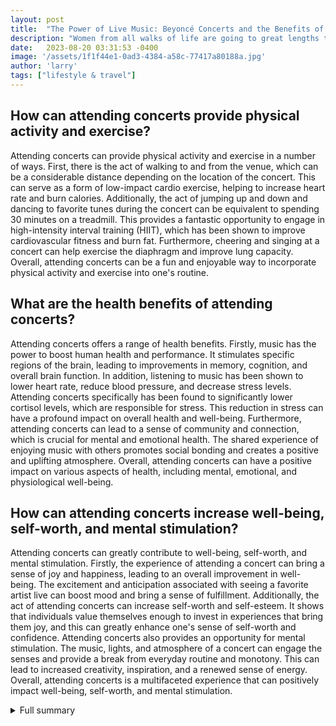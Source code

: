 ```yaml
---
layout: post
title:  "The Power of Live Music: Beyoncé Concerts and the Benefits of Prioritizing Personal Happiness"
description: "Women from all walks of life are going to great lengths to attend Beyoncé concerts, demonstrating the importance of prioritizing personal happiness and embracing experiences. But beyond the emotional significance, these concerts offer surprising physical and health benefits that shouldn't be overlooked."
date:   2023-08-20 03:31:53 -0400
image: '/assets/1f1f44e1-0ad3-4384-a58c-77417a80188a.jpg'
author: 'larry'
tags: ["lifestyle & travel"]
---
```


## How can attending concerts provide physical activity and exercise?
Attending concerts can provide physical activity and exercise in a number of ways. First, there is the act of walking to and from the venue, which can be a considerable distance depending on the location of the concert. This can serve as a form of low-impact cardio exercise, helping to increase heart rate and burn calories. Additionally, the act of jumping up and down and dancing to favorite tunes during the concert can be equivalent to spending 30 minutes on a treadmill. This provides a fantastic opportunity to engage in high-intensity interval training (HIIT), which has been shown to improve cardiovascular fitness and burn fat. Furthermore, cheering and singing at a concert can help exercise the diaphragm and improve lung capacity. Overall, attending concerts can be a fun and enjoyable way to incorporate physical activity and exercise into one's routine.

## What are the health benefits of attending concerts?
Attending concerts offers a range of health benefits. Firstly, music has the power to boost human health and performance. It stimulates specific regions of the brain, leading to improvements in memory, cognition, and overall brain function. In addition, listening to music has been shown to lower heart rate, reduce blood pressure, and decrease stress levels. Attending concerts specifically has been found to significantly lower cortisol levels, which are responsible for stress. This reduction in stress can have a profound impact on overall health and well-being. Furthermore, attending concerts can lead to a sense of community and connection, which is crucial for mental and emotional health. The shared experience of enjoying music with others promotes social bonding and creates a positive and uplifting atmosphere. Overall, attending concerts can have a positive impact on various aspects of health, including mental, emotional, and physiological well-being.

## How can attending concerts increase well-being, self-worth, and mental stimulation?
Attending concerts can greatly contribute to well-being, self-worth, and mental stimulation. Firstly, the experience of attending a concert can bring a sense of joy and happiness, leading to an overall improvement in well-being. The excitement and anticipation associated with seeing a favorite artist live can boost mood and bring a sense of fulfillment. Additionally, the act of attending concerts can increase self-worth and self-esteem. It shows that individuals value themselves enough to invest in experiences that bring them joy, and this can greatly enhance one's sense of self-worth and confidence. Attending concerts also provides an opportunity for mental stimulation. The music, lights, and atmosphere of a concert can engage the senses and provide a break from everyday routine and monotony. This can lead to increased creativity, inspiration, and a renewed sense of energy. Overall, attending concerts is a multifaceted experience that can positively impact well-being, self-worth, and mental stimulation.

<details>
  <summary>Full summary</summary>
In a recent article, women shared their stories of attending dream concerts, highlighting the deep emotional and personal significance of these experiences. Despite feeling guilty about spending money on themselves, these women chose to go to the shows, driving for hours just months after giving birth or flying across the country to attend. It's a powerful reminder that women should be unapologetic about investing in experiences that bring them joy.<br><br>But attending concerts is more than just a chance to see a favorite artist live. It's an opportunity for physical activity that often goes unnoticed. Walking to and from the venue, jumping up and down, and dancing to favorite tunes can be equivalent to spending 30 minutes on a treadmill. In fact, attending a concert provides a hidden opportunity for exercise, helping fans get in shape without even realizing it. And let's not forget the benefits to the diaphragm from cheering and singing at the top of their lungs. However, it's important to take breaks and rest the throat if it feels strained.<br><br>Beyond the physical benefits, attending concerts has been linked to various health benefits. Music has the power to boost human health and performance, stimulate specific regions of the brain, and cause favorable changes in hormone levels and immune function. Studies have shown that cortisol levels drop significantly after attending a concert, reducing stress levels. In fact, frequent concert attendance could even extend a person's life expectancy by nine years. The experience of attending concerts increases well-being, self-worth, closeness to others, and mental stimulation. It's correlated with happiness, contentment, productivity, and self-esteem. Music has the ability to reduce stress, relieve pain, and create a sense of community and connection.<br><br>The dedication of Beyoncé fans is truly inspiring. They are not only willing to cross oceans to see Queen Bey perform live, but they also prioritize their own happiness and invest in experiences. A study conducted by Price4Limo revealed that more than one in 10 fans travel 500 miles or more to attend concerts. These fans are breaking barriers and showing others the importance of embracing joy and live music.<br><br>So, the next time you consider attending a concert, remember the power it holds. It's not just about seeing your favorite artist live, but also about the physical and health benefits that come with it. Let go of any guilt and embrace the joy of live music.
</details>
